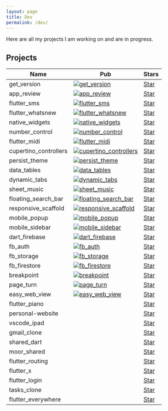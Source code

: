 ```yaml
---
layout: page
title: Dev
permalink: /dev/
---
```


<script async defer src="https://buttons.github.io/buttons.js"></script>

Here are all my projects I am working on and are in progress.

## Projects

| Name                  | Pub                                                                                                                                | Stars                                                                                                                                                                                                                                                 |
|-----------------------|------------------------------------------------------------------------------------------------------------------------------------|-------------------------------------------------------------------------------------------------------------------------------------------------------------------------------------------------------------------------------------------------------|
| get_version           | [![get_version](https://img.shields.io/pub/v/get_version.svg)](https://pub.dev/packages/get_version)                               | <a class="github-button" href="https://github.com/fluttercommunity/get_version" data-icon="octicon-star" data-show-count="true" aria-label="Star fluttercommunity/https://github.com/fluttercommunity/get_version on GitHub">Star</a>                 |
| app_review            | [![app_review](https://img.shields.io/pub/v/app_review.svg)](https://pub.dev/packages/app_review)                                  | <a class="github-button" href="https://github.com/fluttercommunity/app_review" data-icon="octicon-star" data-show-count="true" aria-label="Star fluttercommunity/https://github.com/fluttercommunity/app_review on GitHub">Star</a>                   |
| flutter_sms           | [![flutter_sms](https://img.shields.io/pub/v/flutter_sms.svg)](https://pub.dev/packages/flutter_sms)                               | <a class="github-button" href="https://github.com/fluttercommunity/flutter_sms" data-icon="octicon-star" data-show-count="true" aria-label="Star fluttercommunity/https://github.com/fluttercommunity/flutter_sms on GitHub">Star</a>                 |
| flutter_whatsnew      | [![flutter_whatsnew](https://img.shields.io/pub/v/flutter_whatsnew.svg)](https://pub.dev/packages/flutter_whatsnew)                | <a class="github-button" href="https://github.com/fluttercommunity/flutter_whatsnew" data-icon="octicon-star" data-show-count="true" aria-label="Star fluttercommunity/https://github.com/fluttercommunity/flutter_whatsnew on GitHub">Star</a>       |
| native_widgets        | [![native_widgets](https://img.shields.io/pub/v/native_widgets.svg)](https://pub.dev/packages/native_widgets)                      | <a class="github-button" href="https://github.com/fluttercommunity/native_widgets" data-icon="octicon-star" data-show-count="true" aria-label="Star fluttercommunity/https://github.com/fluttercommunity/native_widgets on GitHub">Star</a>           |
| number_control        | [![number_control](https://img.shields.io/pub/v/number_control.svg)](https://pub.dev/packages/number_control)                      | <a class="github-button" href="https://github.com/rodydavis/plugins/tree/master/packages/number_control" data-icon="octicon-star" data-show-count="true" aria-label="Star rodydavis/plugins on GitHub">Star</a>                                       |
| flutter_midi          | [![flutter_midi](https://img.shields.io/pub/v/flutter_midi.svg)](https://pub.dev/packages/flutter_midi)                            | <a class="github-button" href="https://github.com/rodydavis/plugins/tree/master/packages/flutter_midi" data-icon="octicon-star" data-show-count="true" aria-label="Star rodydavis/plugins on GitHub">Star</a>                                         |
| cupertino_controllers | [![cupertino_controllers](https://img.shields.io/pub/v/cupertino_controllers.svg)](https://pub.dev/packages/cupertino_controllers) | <a class="github-button" href="https://github.com/rodydavis/plugins/tree/master/packages/cupertino_controllers" data-icon="octicon-star" data-show-count="true" aria-label="Star rodydavis/plugins on GitHub">Star</a>                                |
| persist_theme         | [![persist_theme](https://img.shields.io/pub/v/persist_theme.svg)](https://pub.dev/packages/persist_theme)                         | <a class="github-button" href="https://github.com/rodydavis/persist_theme" data-icon="octicon-star" data-show-count="true" aria-label="Star rodydavis/https://github.com/rodydavis/persist_theme on GitHub">Star</a>                                  |
| data_tables           | [![data_tables](https://img.shields.io/pub/v/data_tables.svg)](https://pub.dev/packages/data_tables)                               | <a class="github-button" href="https://github.com/rodydavis/plugins/tree/master/packages/data_tables" data-icon="octicon-star" data-show-count="true" aria-label="Star rodydavis/plugins on GitHub">Star</a>                                          |
| dynamic_tabs          | [![dynamic_tabs](https://img.shields.io/pub/v/dynamic_tabs.svg)](https://pub.dev/packages/dynamic_tabs)                            | <a class="github-button" href="https://github.com/rodydavis/plugins/tree/master/packages/dynamic_tabs" data-icon="octicon-star" data-show-count="true" aria-label="Star rodydavis/plugins on GitHub">Star</a>                                         |
| sheet_music           | [![sheet_music](https://img.shields.io/pub/v/sheet_music.svg)](https://pub.dev/packages/sheet_music)                               | <a class="github-button" href="https://github.com/rodydavis/plugins/tree/master/packages/sheet_music" data-icon="octicon-star" data-show-count="true" aria-label="Star rodydavis/plugins on GitHub">Star</a>                                          |
| floating_search_bar   | [![floating_search_bar](https://img.shields.io/pub/v/floating_search_bar.svg)](https://pub.dev/packages/floating_search_bar)       | <a class="github-button" href="https://github.com/rodydavis/plugins/tree/master/packages/floating_search_bar" data-icon="octicon-star" data-show-count="true" aria-label="Star rodydavis/plugins on GitHub">Star</a>                                  |
| responsive_scaffold   | [![responsive_scaffold](https://img.shields.io/pub/v/responsive_scaffold.svg)](https://pub.dev/packages/responsive_scaffold)       | <a class="github-button" href="https://github.com/fluttercommunity/responsive_scaffold" data-icon="octicon-star" data-show-count="true" aria-label="Star fluttercommunity/https://github.com/fluttercommunity/responsive_scaffold on GitHub">Star</a> |
| mobile_popup          | [![mobile_popup](https://img.shields.io/pub/v/mobile_popup.svg)](https://pub.dev/packages/mobile_popup)                            | <a class="github-button" href="https://github.com/rodydavis/plugins/tree/master/packages/mobile_popup" data-icon="octicon-star" data-show-count="true" aria-label="Star rodydavis/plugins on GitHub">Star</a>                                         |
| mobile_sidebar        | [![mobile_sidebar](https://img.shields.io/pub/v/mobile_sidebar.svg)](https://pub.dev/packages/mobile_sidebar)                      | <a class="github-button" href="https://github.com/rodydavis/plugins/tree/master/packages/mobile_sidebar" data-icon="octicon-star" data-show-count="true" aria-label="Star rodydavis/plugins on GitHub">Star</a>                                       |
| dart_firebase         | [![dart_firebase](https://img.shields.io/pub/v/dart_firebase.svg)](https://pub.dev/packages/dart_firebase)                         | <a class="github-button" href="https://github.com/rodydavis/dart_firebase" data-icon="octicon-star" data-show-count="true" aria-label="Star rodydavis/https://github.com/rodydavis/dart_firebase on GitHub">Star</a>                                  |
| fb_auth               | [![fb_auth](https://img.shields.io/pub/v/fb_auth.svg)](https://pub.dev/packages/fb_auth)                                           | <a class="github-button" href="https://github.com/rodydavis/fb_auth" data-icon="octicon-star" data-show-count="true" aria-label="Star rodydavis/https://github.com/rodydavis/fb_auth on GitHub">Star</a>                                              |
| fb_storage            | [![fb_storage](https://img.shields.io/pub/v/fb_storage.svg)](https://pub.dev/packages/fb_storage)                                  | <a class="github-button" href="https://github.com/rodydavis/fb_storage" data-icon="octicon-star" data-show-count="true" aria-label="Star rodydavis/https://github.com/rodydavis/fb_storage on GitHub">Star</a>                                        |
| fb_firestore          | [![fb_firestore](https://img.shields.io/pub/v/fb_firestore.svg)](https://pub.dev/packages/fb_firestore)                            | <a class="github-button" href="https://github.com/rodydavis/fb_firestore" data-icon="octicon-star" data-show-count="true" aria-label="Star rodydavis/https://github.com/rodydavis/fb_firestore on GitHub">Star</a>                                    |
| breakpoint            | [![breakpoint](https://img.shields.io/pub/v/breakpoint.svg)](https://pub.dev/packages/breakpoint)                                  | <a class="github-button" href="https://github.com/fluttercommunity/breakpoint" data-icon="octicon-star" data-show-count="true" aria-label="Star rodydavis/https://github.com/fluttercommunity/breakpoint on GitHub">Star</a>                          |
| page_turn             | [![page_turn](https://img.shields.io/pub/v/page_turn.svg)](https://pub.dev/packages/page_turn)                                     | <a class="github-button" href="https://github.com/rodydavis/page_turn" data-icon="octicon-star" data-show-count="true" aria-label="Star rodydavis/https://github.com/rodydavis/page_turn on GitHub">Star</a>                                          |
| easy_web_view         | [![easy_web_view](https://img.shields.io/pub/v/easy_web_view.svg)](https://pub.dev/packages/easy_web_view)                         | <a class="github-button" href="https://github.com/rodydavis/easy_web_view" data-icon="octicon-star" data-show-count="true" aria-label="Star rodydavis/https://github.com/rodydavis/easy_web_view on GitHub">Star</a>                                  |
| flutter_piano         |                                                                                                                                    | <a class="github-button" href="https://github.com/rodydavis/flutter_piano" data-icon="octicon-star" data-show-count="true" aria-label="Star rodydavis/https://github.com/rodydavis/flutter_piano on GitHub">Star</a>                                  |
| personal-website      |                                                                                                                                    | <a class="github-button" href="https://github.com/rodydavis/personal-website" data-icon="octicon-star" data-show-count="true" aria-label="Star rodydavis/https://github.com/rodydavis/personal-website on GitHub">Star</a>                            |
| vscode_ipad           |                                                                                                                                    | <a class="github-button" href="https://github.com/rodydavis/vscode_ipad" data-icon="octicon-star" data-show-count="true" aria-label="Star rodydavis/https://github.com/rodydavis/vscode_ipad on GitHub">Star</a>                                      |
| gmail_clone           |                                                                                                                                    | <a class="github-button" href="https://github.com/rodydavis/gmail_clone" data-icon="octicon-star" data-show-count="true" aria-label="Star rodydavis/https://github.com/rodydavis/gmail_clone on GitHub">Star</a>                                      |
| shared_dart           |                                                                                                                                    | <a class="github-button" href="https://github.com/rodydavis/shared_dart" data-icon="octicon-star" data-show-count="true" aria-label="Star rodydavis/https://github.com/rodydavis/shared_dart on GitHub">Star</a>                                      |
| moor_shared           |                                                                                                                                    | <a class="github-button" href="https://github.com/rodydavis/moor_shared" data-icon="octicon-star" data-show-count="true" aria-label="Star rodydavis/https://github.com/rodydavis/moor_shared on GitHub">Star</a>                                      |
| flutter_routing       |                                                                                                                                    | <a class="github-button" href="https://github.com/rodydavis/flutter_routing" data-icon="octicon-star" data-show-count="true" aria-label="Star rodydavis/https://github.com/rodydavis/flutter_routing on GitHub">Star</a>                              |
| flutter_x             |                                                                                                                                    | <a class="github-button" href="https://github.com/rodydavis/flutter_x" data-icon="octicon-star" data-show-count="true" aria-label="Star rodydavis/https://github.com/rodydavis/flutter_x on GitHub">Star</a>                                          |
| flutter_login         |                                                                                                                                    | <a class="github-button" href="https://github.com/rodydavis/flutter_login" data-icon="octicon-star" data-show-count="true" aria-label="Star rodydavis/https://github.com/rodydavis/flutter_login on GitHub">Star</a>                                  |
| tasks_clone           |                                                                                                                                    | <a class="github-button" href="https://github.com/rodydavis/tasks_clone" data-icon="octicon-star" data-show-count="true" aria-label="Star rodydavis/https://github.com/rodydavis/tasks_clone on GitHub">Star</a>                                      |
| flutter_everywhere    |                                                                                                                                    | <a class="github-button" href="https://github.com/rodydavis/flutter_everywhere" data-icon="octicon-star" data-show-count="true" aria-label="Star rodydavis/https://github.com/rodydavis/flutter_everywhere on GitHub">Star</a>                        |